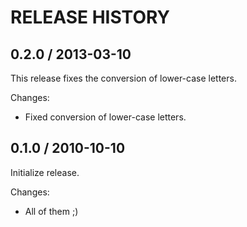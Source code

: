 # RELEASE HISTORY


## 0.2.0 / 2013-03-10

This release fixes the conversion of lower-case letters.

Changes:

* Fixed conversion of lower-case letters.


## 0.1.0 / 2010-10-10

Initialize release.

Changes:

* All of them ;)
